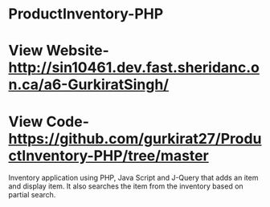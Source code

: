 # ProductInventory-PHP
# View Website- http://sin10461.dev.fast.sheridanc.on.ca/a6-GurkiratSingh/
# View Code- https://github.com/gurkirat27/ProductInventory-PHP/tree/master
Inventory application using PHP, Java Script and J-Query that adds an item and display item. 
It also searches the item from the inventory based on partial search.
